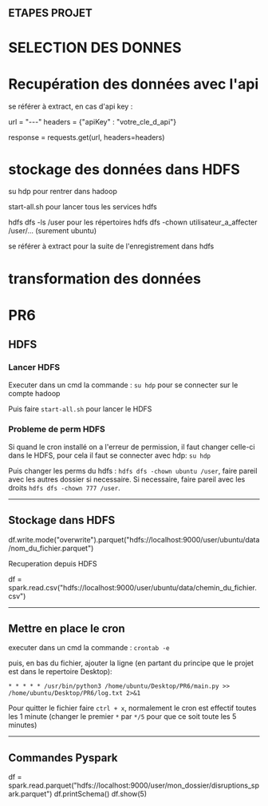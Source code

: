 ## ETAPES PROJET

# SELECTION DES DONNES

# Recupération des données avec l'api

se référer à extract, en cas d'api key : 

url = "---"
headers = {"apiKey" : "votre_cle_d_api"}

response = requests.get(url, headers=headers)

# stockage des données dans HDFS

su hdp pour rentrer dans hadoop

start-all.sh pour lancer tous les services hdfs

hdfs dfs -ls /user pour les répertoires
hdfs dfs -chown utilisateur_a_affecter /user/... (surement ubuntu)

se référer à extract pour la suite de l'enregistrement dans hdfs

# transformation des données

# PR6

## HDFS

### Lancer HDFS

Executer dans un cmd la commande : `su hdp` pour se connecter sur le compte hadoop

Puis faire `start-all.sh` pour lancer le HDFS

### Probleme de perm HDFS

Si quand le cron installé on a l'erreur de permission, il faut changer celle-ci dans le HDFS, pour cela il faut se connecter avec hdp: `su hdp`

Puis changer les perms du hdfs : `hdfs dfs -chown ubuntu /user`, faire pareil avec les autres dossier si necessaire. Si necessaire, faire pareil avec les droits `hdfs dfs -chown 777 /user`.

--------------------------

## Stockage dans HDFS
 
df.write.mode("overwrite").parquet("hdfs://localhost:9000/user/ubuntu/data/nom_du_fichier.parquet")

Recuperation depuis HDFS

df = spark.read.csv("hdfs://localhost:9000/user/ubuntu/data/chemin_du_fichier.csv")

--------------------------

## Mettre en place le cron

executer dans un cmd la commande : `crontab -e`

puis, en bas du fichier, ajouter la ligne (en partant du principe que le projet est dans le repertoire Desktop):

```* * * * * /usr/bin/python3 /home/ubuntu/Desktop/PR6/main.py >> /home/ubuntu/Desktop/PR6/log.txt 2>&1```

Pour quitter le fichier faire `ctrl + x`, normalement le cron est effectif toutes les 1 minute (changer le premier `*` par `*/5` pour que ce soit toute les 5 minutes)

--------------------------

## Commandes Pyspark 

df = spark.read.parquet("hdfs://localhost:9000/user/mon_dossier/disruptions_spark.parquet")
df.printSchema()
df.show(5)